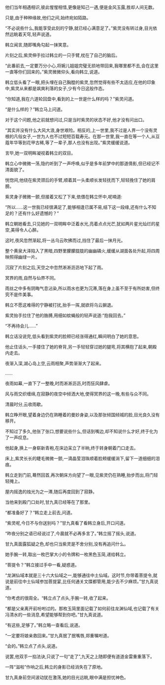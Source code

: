 
他们当年相遇相识,彼此惺惺相惜,更像是知己一遇,便是金风玉露,胜却人间无数。

只是,由于种种缘故,他们之间,始终宛如陌路。

“不必说些什么,我能享受此刻的宁静,就已经心满意足了。”紫灵没有转过身,目光依然远眺着天穹,轻声说道。

韩立闻言,随即嘴角勾起一抹笑意。

片刻之后,紫灵伸手拉过韩立的一只手臂,枕在了自己的脑后。

“此番前去,一定要万分小心,将婉儿姐姐完璧无损地带回来,我哪里都不去,会在这里一直等你们回来的。”紫灵微微仰头,看向韩立,说道。

韩立低头看了一眼,把头埋在自己胸膛的紫灵,忽然觉得有些不太适应,在他的印象中,紫灵从来都是飒爽利落的女子,少有今日这般作态。

“你知道,我在六道轮回盘中,看到的上一世是什么样的吗？”紫灵问道。

“是什么样的？”韩立马上问道。

对于这个问题,他之前就想问过,只是当时紫灵的状态不好,他才没有问出口。

“其实并没有什么大风大浪,身世艰险。相反的,上一世里,我不过是人界一个没有灵根的凡俗女子,一世为人也不过短短百载寿元。在那一世里,我一直在等一个人,从豆蔻年华等到花甲古稀,等了一辈子,那人也没有出现。”紫灵缓缓说道。

言毕,她一双明眸凝视着韩立的双目。

韩立心中微微一荡,隐约听到了一声呼唤,似乎是多年前梦中的那道倩影,但已经记不清面貌了。

恍惚间,他绕在紫灵颈后的手臂,顺着其一头柔顺长发轻抚而下,轻轻挽住了她的肩膀。

紫灵身子微微一颤,但接着又松了下来,依偎在韩立怀中,呢喃道:

“所以……这一世我已经很满足了,能够相逢已属不易,结下这一段缘,还有什么不知足的？还有什么好遗憾的？”

韩立朝她看去,只见她的一双明眸中泛着水光,亮着点点光芒,犹如两片星光灿烂的星空,美得令人心醉。

这时,夜风忽然渐起,将一丛乌云吹拂而过,挡住了最后一抹月光。

整个黄泉大泽陷入了黑暗,四野里朦朦胧胧的幽幽磷火,缓缓从湖面各处升起,将四周映照得幽绿一片。

沉寂了片刻之后,天空之中忽然淅淅沥沥地下起了雨。

冥界的雨,自然与仙界不同。

雨丝之中多有阴晦气息沾染,所以雨水也更为沉滞,落在身上虽不至于有所妨害,但终究不是件美事。

韩立不愿这难得的宁静被打扰,抬手一挥,就欲将乌云摒退。

紫灵抬手拉住了他的胳膊,用细如蚊蝇般的轻声说道:“抱我回去。”

“不再待会儿……”

韩立话没说完,低头看到紫灵的脸颊已经涨得通红,瞬间明白了她的意思。

他止住话头,一手搂住了她的脊背,另一手轻轻穿过她的腿弯,将其横抱了起来,朝殿内走去。

夜渐入深,湖心岛上空,云雨相聚,声势渐渐大了起来。

……

夜雨如幕,一直下了一整晚,时而淅淅沥沥,时而狂风肆虐。

风与雨交织缠绵,在寂静的夜空中倾洒大地,使得冥界的这一晚,有些与众不同。

清晨时分,云收雨歇。

韩立睁开眼,望着身边仍在熟睡着的曼妙身姿,以及那张倾国倾城的脸,目光良久没有移开。

不知过了多久,他张了张口,想要说些什么,但话到嘴边,却不知说什么才好,终于化为了一声叹息。

他起身,换上一身崭新青袍,在床边呆立了半晌,终于转身朝着门口走去。

床上,紫灵长长的睫毛微微一颤,一滴晶莹泪珠顺着脸颊缓缓淌下,留下一道细细的泪痕。

韩立走到门前,蓦然回首,再次朝床方向望了一眼,见紫灵仍在熟睡,抬步而出,将门轻轻掩上。

屋内摇逸的烛光为之一滞,随后再度回到了寂静。

当他来到殿门口处时,甘九真已经等在了那里。

“都准备好了？”韩立走上前去,问道。

“紫灵呢,今日不与你送别吗？”甘九真看了看韩立身后,开口问道。

“昨夜分别之语已经说过了,今晨就不必再多言了。”韩立摇了摇头,说道。

甘九真面露狐疑之色,却也只当紫灵是不舍分别,没有再追问什么。

她手腕一转,取出一枚巴掌大小的令牌和一枚黑色玉简,递给韩立。

“菩提令？”韩立接过手中一看,疑惑道。

“龙渊仙域本就是三十六大仙域之一,能够通往中土仙域。这时节,你带着菩提令,就说是前往中土仙域参加菩提宴,比任何通关文牒都管用,能少去不少麻烦。”甘九真说道。

“你考虑的很周全。“韩立点了点头,手腕一转,收了起来。

“都是父亲离开前吩咐过的。那枚玉简里面记载了如何前往龙渊仙域,也记载了有关冯清水的一些消息,希望能够帮到你吧。”甘九真说道。

“有这些,足够了。”韩立略一查看后,说道。

“一定要将娘亲救回来。”甘九真抿了抿嘴唇,郑重嘱咐道。

“会的。”韩立点了点头,说道。

说罢,他双手一掐法诀,只说了一句“走了”,九天之上随即便有道道金雷重重落下。

一阵“滋啦”作响之后,韩立的身影已经消失在了原地。

甘九真身前空间波动犹在激荡,她的目光远眺,眼中满是担忧神色。